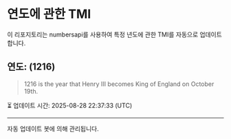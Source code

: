 
# 연도에 관한 TMI

이 리포지토리는 numbersapi를 사용하여 특정 년도에 관한 TMI를 자동으로 업데이트합니다.

## 연도: (1216)
> 1216 is the year that Henry III becomes King of England on October 19th.

⏳ 업데이트 시간: 2025-08-28 22:37:33 (UTC)

---
자동 업데이트 봇에 의해 관리됩니다.
